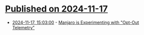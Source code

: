 # [Published on 2024-11-17](index.md)

* [2024-11-17, 15:03:00](https://soylentnews.org/article.pl?sid=24/11/16/1124212&from=rss) - [Manjaro is Experimenting with \"Opt-Out Telemetry\"](https://soylentnews.org/article.pl?sid=24/11/16/1124212&from=rss)

